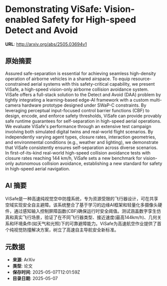 # Demonstrating ViSafe: Vision-enabled Safety for High-speed Detect and Avoid

**URL**: http://arxiv.org/abs/2505.03694v1

## 原始摘要

Assured safe-separation is essential for achieving seamless high-density
operation of airborne vehicles in a shared airspace. To equip
resource-constrained aerial systems with this safety-critical capability, we
present ViSafe, a high-speed vision-only airborne collision avoidance system.
ViSafe offers a full-stack solution to the Detect and Avoid (DAA) problem by
tightly integrating a learning-based edge-AI framework with a custom
multi-camera hardware prototype designed under SWaP-C constraints. By
leveraging perceptual input-focused control barrier functions (CBF) to design,
encode, and enforce safety thresholds, ViSafe can provide provably safe runtime
guarantees for self-separation in high-speed aerial operations. We evaluate
ViSafe's performance through an extensive test campaign involving both
simulated digital twins and real-world flight scenarios. By independently
varying agent types, closure rates, interaction geometries, and environmental
conditions (e.g., weather and lighting), we demonstrate that ViSafe
consistently ensures self-separation across diverse scenarios. In
first-of-its-kind real-world high-speed collision avoidance tests with closure
rates reaching 144 km/h, ViSafe sets a new benchmark for vision-only autonomous
collision avoidance, establishing a new standard for safety in high-speed
aerial navigation.


## AI 摘要

ViSafe是一种高速纯视觉空中防撞系统，专为资源受限的飞行器设计，可在共享空域实现安全自主避障。该系统整合了基于学习的边缘AI框架和轻量化多摄像头硬件，通过感知输入控制屏障函数(CBF)确保运行时安全阈值。测试涵盖数字孪生仿真和真实飞行场景，验证了在不同飞行器类型、接近速度(最高144km/h)、几何关系和环境条件(如天气和光照)下的可靠避障能力。ViSafe为高速航空作业提供了首个纯视觉防撞解决方案，树立了高速自主导航安全新标准。

## 元数据

- **来源**: ArXiv
- **类型**: 论文
- **保存时间**: 2025-05-07T12:01:59Z
- **目录日期**: 2025-05-07
